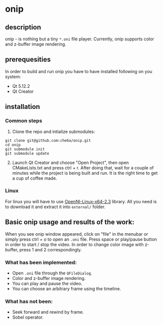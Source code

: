 # onip 

## description

onip - is nothing but a tiny `*.oni` file player. Currently, onip supports color and z-buffer image rendering.

## prerequesities

In order to build and run onip you have to have installed following on you system:

* Qt 5.12.2
* Qt Creator

## installation

### Common steps

1. Clone the repo and intialize submodules:

```
git clone git@github.com:che6a/onip.git
cd onip
git submodule init
git submodule update
```
2. Launch Qt Creator and choose "Open Project", then open CMakeLists.txt and press ctrl + r. After doing that, wait for a couple of minutes while the project is being built and run. It is the right time to get a cup of coffee made.

### Linux
For linux you will have to use [OpenNI-Linux-x64-2.3](https://github.com/choonyip/OpenNI-Linux-x64-2.3) library. All you need is to download it and extract it into `external/` folder.

## Basic onip usage and results of the work:

When you see onip window appeared, click on "file" in the menubar or simply press ctrl + o to open an `.oni` file.
Press space or play/pause button in order to start / stop the video.
In order to change color image with z-buffer, press 1 and 2 correspondingly.

### What has been implemented:
- Open `.oni` file through the `QFileDialog`.
- Color and z-buffer image rendering.
- You can play and pause the video.
- You can choose an arbitrary frame using the timeline.

### What has not been:
- Seek forward and rewind by frame.
- Sobel operator.
